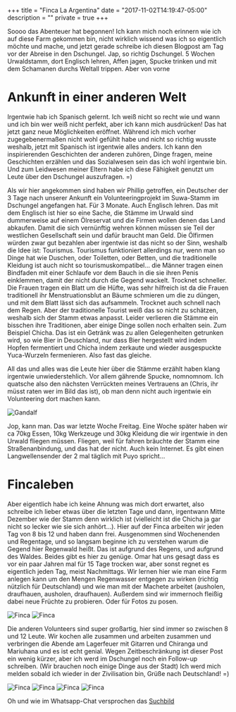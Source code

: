 +++
title = "Finca La Argentina"
date = "2017-11-02T14:19:47-05:00"
description = ""
private = true
+++


Soooo das Abenteuer hat begonnen! Ich kann mich noch erinnern wie ich auf diese Farm gekommen bin, nicht wirklich wissend was ich so eigentlich möchte und mache, und jetzt gerade schreibe ich diesen Blogpost am Tag vor der Abreise in den Dschungel. Jap, so richtig Dschungel. 5 Wochen Urwaldstamm, dort Englisch lehren, Affen jagen, Spucke trinken und mit dem Schamanen durchs Weltall trippen. Aber von vorne

# Ankunft in einer anderen Welt

Irgentwie hab ich Spanisch gelernt. Ich weiß nicht so recht wie und wann und ich bin wer weiß nicht perfekt, aber ich kann mich ausdrücken! Das hat jetzt ganz neue Möglichkeiten eröffnet. Während ich mich vorher zugegebenermaßen nicht wohl gefühlt habe und nicht so richtig wusste weshalb, jetzt mit Spanisch ist irgentwie alles anders. Ich kann den inspirierenden Geschichten der anderen zuhören, Dinge fragen, meine Geschichten erzählen und das Sozialwesen sein das ich wohl irgentwie bin. Und zum Leidwesen meiner Eltern habe ich diese Fähigkeit genutzt um Leute über den Dschungel auszufragen. =)

Als wir hier angekommen sind haben wir Phillip getroffen, ein Deutscher der 3 Tage nach unserer Ankunft ein Volunteeringprojekt im Suwa-Stamm im Dschungel angefangen hat. Für 3 Monate. Auch Englisch lehren. Das mit dem Englisch ist hier so eine Sache, die Stämme im Urwald sind dummerweise auf einem Ölreservat und die Firmen wollen denen das Land abkaufen. Damit die sich vernünftig wehren können müssen sie Teil der westlichen Gesellschaft sein und dafür braucht man Geld. Die Ölfirmen würden zwar gut bezahlen aber irgentwie ist das nicht so der Sinn, weshalb die Idee ist: Tourismus. Tourismus funktioniert allerdings nur, wenn man so Dinge hat wie Duschen, oder Toiletten, oder Betten, und die traditionelle Kleidung ist auch nicht so tourismuskompatibel... die Männer tragen einen Bindfaden mit einer Schlaufe vor dem Bauch in die sie ihren Penis einklemmen, damit der nicht durch die Gegend wackelt. Trocknet schneller. Die Frauen tragen ein Blatt um die Hüfte, was sehr hilfreich ist da die Frauen traditionell ihr Menstruationsblut an Bäume schmieren um die zu düngen, und mit dem Blatt lässt sich das aufsammeln. Trocknet auch schnell nach dem Regen. Aber der traditionelle Tourist weiß das so nicht zu schätzen, weshalb sich der Stamm etwas anpasst. Leider verlieren die Stämme ein bisschen ihre Traditionen, aber einige Dinge sollen noch erhalten sein. Zum Beispiel Chicha. Das ist ein Getränk was zu allen Gelegenheiten getrunken wird, so wie Bier in Deuschland, nur dass Bier hergestellt wird indem Hopfen fermentiert und Chicha indem zerkaute und wieder ausgespuckte Yuca-Wurzeln fermenieren. Also fast das gleiche. 

All das und alles was die Leute hier über die Stämme erzählt haben klang irgentwie unwiederstehlich. Vor allem gährende Spucke, nomnomnom. Ich quatsche also den nächsten Verrückten meines Vertrauens an (Chris, ihr müsst raten wer im Bild das ist), ob man denn nicht auch irgentwie ein Volunteering dort machen kann. 

![Gandalf](/travels/ecuador/gandalf.jpg)

Jop, kann man. Das war letzte Woche Freitag. Eine Woche später haben wir ca 70kg Essen, 10kg Werkzeuge und 30kg Kleidung die wir irgentwie in den Urwald fliegen müssen. Fliegen, weil für fahren bräuchte der Stamm eine Straßenanbindung, und das hat der nicht. Auch kein Internet. Es gibt einen Langwellensender der 2 mal täglich mit Puyo spricht...

# Fincaleben

Aber eigentlich habe ich keine Ahnung was mich dort erwartet, also schreibe ich lieber etwas über die letzten Tage und dann, irgentwann Mitte Dezember wie der Stamm denn wirklich ist (vielleicht ist die Chicha ja gar nicht so lecker wie sie sich anhört...). Hier auf der Finca arbeiten wir jeden Tag von 8 bis 12 und haben dann frei. Ausgenommen sind Wochenenden und Regentage, und so langsam beginne ich zu verstehen warum die Gegend hier Regenwald heißt. Das ist aufgrund des Regens, und aufgrund des Waldes. Beides gibt es hier zu genüge. Omar hat uns gesagt dass es vor ein paar Jahren mal für 15 Tage trocken war, aber sonst regnet es eigentlich jeden Tag, meist Nachmittags. Wir lernen hier wie man eine Farm anlegen kann um den Mengen Regenwasser entgegen zu wirken (richtig nützlich für Deutschland) und wie man mit der Machete arbeitet (ausholen, draufhauen, ausholen, draufhauen). Außerdem sind wir immernoch fleißig dabei neue Früchte zu probieren. Oder für Fotos zu posen.

![Finca](/travels/ecuador/finca0.jpg)
![Finca](/travels/ecuador/finca1.jpg)


Die anderen Volunteers sind super großartig, hier sind immer so zwischen 8 und 12 Leute. Wir kochen alle zusammen und arbeiten zusammen und verbringen die Abende am Lagerfeuer mit Gitarren und Chiranga und Mariuhana und es ist echt genial. Wegen Zeitbeschränkung ist dieser Post ein wenig kürzer, aber ich werd im Dschungel noch ein Follow-up schreiben. (Wir brauchen noch einige Dinge aus der Stadt) Ich werd mich melden sobald ich wieder in der Zivilisation bin, Grüße nach Deutschland! =)

![Finca](/travels/ecuador/finca2.jpg)
![Finca](/travels/ecuador/finca3.jpg)
![Finca](/travels/ecuador/pavo1.jpg)
![Finca](/travels/ecuador/pavo2.jpg)

Oh und wie im Whatsapp-Chat versprochen das [Suchbild](/travels/ecuador/suchbild.jpg)
